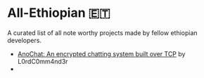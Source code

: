 # All-Ethiopian 🇪🇹
A curated list of all note worthy projects made by fellow ethiopian developers.

- [AnoChat: An encrypted chatting system built over TCP](https://github.com/L0rdC0mm4nd3r/AnoChat) by L0rdC0mm4nd3r
- 
